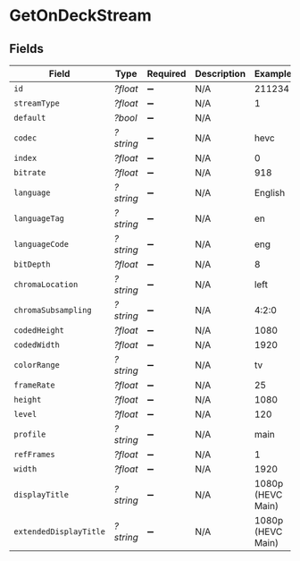 # GetOnDeckStream


## Fields

| Field                  | Type                   | Required               | Description            | Example                |
| ---------------------- | ---------------------- | ---------------------- | ---------------------- | ---------------------- |
| `id`                   | *?float*               | :heavy_minus_sign:     | N/A                    | 211234                 |
| `streamType`           | *?float*               | :heavy_minus_sign:     | N/A                    | 1                      |
| `default`              | *?bool*                | :heavy_minus_sign:     | N/A                    |                        |
| `codec`                | *?string*              | :heavy_minus_sign:     | N/A                    | hevc                   |
| `index`                | *?float*               | :heavy_minus_sign:     | N/A                    | 0                      |
| `bitrate`              | *?float*               | :heavy_minus_sign:     | N/A                    | 918                    |
| `language`             | *?string*              | :heavy_minus_sign:     | N/A                    | English                |
| `languageTag`          | *?string*              | :heavy_minus_sign:     | N/A                    | en                     |
| `languageCode`         | *?string*              | :heavy_minus_sign:     | N/A                    | eng                    |
| `bitDepth`             | *?float*               | :heavy_minus_sign:     | N/A                    | 8                      |
| `chromaLocation`       | *?string*              | :heavy_minus_sign:     | N/A                    | left                   |
| `chromaSubsampling`    | *?string*              | :heavy_minus_sign:     | N/A                    | 4:2:0                  |
| `codedHeight`          | *?float*               | :heavy_minus_sign:     | N/A                    | 1080                   |
| `codedWidth`           | *?float*               | :heavy_minus_sign:     | N/A                    | 1920                   |
| `colorRange`           | *?string*              | :heavy_minus_sign:     | N/A                    | tv                     |
| `frameRate`            | *?float*               | :heavy_minus_sign:     | N/A                    | 25                     |
| `height`               | *?float*               | :heavy_minus_sign:     | N/A                    | 1080                   |
| `level`                | *?float*               | :heavy_minus_sign:     | N/A                    | 120                    |
| `profile`              | *?string*              | :heavy_minus_sign:     | N/A                    | main                   |
| `refFrames`            | *?float*               | :heavy_minus_sign:     | N/A                    | 1                      |
| `width`                | *?float*               | :heavy_minus_sign:     | N/A                    | 1920                   |
| `displayTitle`         | *?string*              | :heavy_minus_sign:     | N/A                    | 1080p (HEVC Main)      |
| `extendedDisplayTitle` | *?string*              | :heavy_minus_sign:     | N/A                    | 1080p (HEVC Main)      |